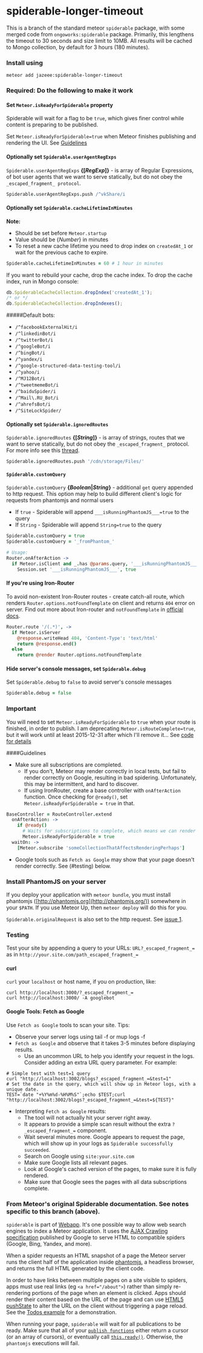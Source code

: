 spiderable-longer-timeout
====

This is a branch of the standard meteor `spiderable` package, with some merged code from
`ongoworks:spiderable` package. Primarily, this lengthens the timeout to 30 seconds and
size limit to 10MB. All results will be cached to Mongo collection, by default for 3 hours (180 minutes).

### Install using
```shell
meteor add jazeee:spiderable-longer-timeout
```

### Required: Do the following to make it work
#### Set `Meteor.isReadyForSpiderable` property
Spiderable will wait for a flag to be `true`, which gives finer control while content is preparing to be published.

Set `Meteor.isReadyForSpiderable=true` when Meteor finishes publishing and rendering the UI. See [Guidelines](#guidelines)

#### Optionally set `Spiderable.userAgentRegExps`
`Spiderable.userAgentRegExps` __{[*RegExp*]}__ - is array of Regular Expressions, of bot user agents that we want to serve statically, but do not obey the `_escaped_fragment_ protocol`.
```coffeescript
Spiderable.userAgentRegExps.push /^vkShare/i
```

#### Optionally set `Spiderable.cacheLifetimeInMinutes`
__Note:__ 
 - Should be set before `Meteor.startup`
 - Value should be {*Number*} in minutes
 - To reset a new cache lifetime you need to drop index on `createdAt_1` or wait for the previous cache to expire.
```coffeescript
Spiderable.cacheLifetimeInMinutes = 60 # 1 hour in minutes
```
If you want to rebuild your cache, drop the cache index. To drop the cache index, run in Mongo console:
```javascript
db.SpiderableCacheCollection.dropIndex('createdAt_1');
/* or */
db.SpiderableCacheCollection.dropIndexes();
```

#####Default bots:
 - `/^facebookExternalHit/i`
 - `/^linkedinBot/i`
 - `/^twitterBot/i`
 - `/^googleBot/i`
 - `/^bingBot/i`
 - `/^yandex/i`
 - `/^google-structured-data-testing-tool/i`
 - `/^yahoo/i`
 - `/^MJ12Bot/i`
 - `/^tweetmemeBot/i`
 - `/^baiduSpider/i`
 - `/^Mail\.RU_Bot/i`
 - `/^ahrefsBot/i`
 - `/^SiteLockSpider/`

#### Optionally set `Spiderable.ignoredRoutes`
`Spiderable.ignoredRoutes` __{[*String*]}__ - is array of strings, routes that we want to serve statically, but do not obey the `_escaped_fragment_` protocol. For more info see this [thread](https://github.com/meteor/meteor/issues/3853).
```coffeescript
Spiderable.ignoredRoutes.push '/cdn/storage/Files/'
```

#### `Spiderable.customQuery`
`Spiderable.customQuery` __{*Boolean*|*String*}__ - additional `get` query appended to http request.
This option may help to build different client's logic for requests from phantomjs and normal users

 - If `true` - Spiderable will append `___isRunningPhantomJS___=true` to the query
 - If `String` - Spiderable will append `String=true` to the query
```coffeescript
Spiderable.customQuery = true
Spiderable.customQuery = '_fromPhantom_'

# Usage:
Router.onAfterAction ->
  if Meteor.isClient and _.has @params.query, '___isRunningPhantomJS___'
    Session.set '___isRunningPhantomJS___', true
```

#### If you're using Iron-Router
To avoid non-existent Iron-Router routes - create catch-all route, which renders `Router.options.notFoundTemplate` on client and returns `404` error on server. Find out more about Iron-router and `notFoundTemplate` in [official docs](http://iron-meteor.github.io/iron-router/#applying-plugins-to-specific-routes).
```coffeescript
Router.route '/(.*)', ->
  if Meteor.isServer
    @response.writeHead 404, 'Content-Type': 'text/html'
    return @response.end()
  else
    return @render Router.options.notFoundTemplate
```

#### Hide server's console messages, set `Spiderable.debug`
Set `Spiderable.debug` to `false` to avoid server's console messages
```coffeescript
Spiderable.debug = false
```


### **Important**
You will need to set `Meteor.isReadyForSpiderable` to `true` when your route is finished, in order to publish.
I am deprecating `Meteor.isRouteComplete=true`, but it will work until at least 2015-12-31 after which I'll remove it...
See [code for details](https://github.com/jazeee/jazeee-meteor-spiderable/blob/master/phantom_script.js)

####Guidelines
* Make sure all subscriptions are completed.
   * If you don't, Meteor may render correctly in local tests, but fail to render correctly on Google, resulting in bad spidering. Unfortunately, this may be intermittent, and hard to discover.
   * If using IronRouter, create a base controller with `onAfterAction` function. Once checking for `@ready()`, set `Meteor.isReadyForSpiderable = true` in that.
```coffeescript
BaseController = RouteController.extend
  onAfterAction: ->
    if @ready()
      # Waits for subscriptions to complete, which means we can render the page.
      Meteor.isReadyForSpiderable = true
  waitOn: ->
    [Meteor.subscribe 'someCollectionThatAffectsRenderingPerhaps']
```
* Google tools such as `Fetch as Google` may show that your page doesn't render correctly. See (#testing) below.

### Install PhantomJS on your server
If you deploy your application with `meteor bundle`, you must install
phantomjs ([http://phantomjs.org](http://phantomjs.org/)) somewhere in your
`$PATH`. If you use Meteor Up, then `meteor deploy` will do this for you.

`Spiderable.originalRequest` is also set to the http request. See [issue 1](https://github.com/jazeee/jazeee-meteor-spiderable/issues/1).

### Testing
Test your site by appending a query to your URLs: `URL?_escaped_fragment_=` as in `http://your.site.com/path_escaped_fragment_=`

#### curl
`curl` your `localhost` or host name, if you on production, like:
```shell
curl http://localhost:3000/?_escaped_fragment_=
curl http://localhost:3000/ -A googlebot
```

#### Google Tools: Fetch as Google
Use `Fetch as Google` tools to scan your site. Tips:
* Observe your server logs using tail -f or mup logs -f
* `Fetch as Google` and observe that it takes 3-5 minutes before displaying results.
   * Use an uncommon URL to help you identify your request in the logs. Consider adding an extra URL query parameter. For example:
```shell
# Simple test with test=1 query
curl "http://localhost:3002/blogs?_escaped_fragment_=&test=1"
# Set the date in the query, which will show up in Meteor logs, with a unique date.
TEST=`date "+%Y%m%d-%H%M%S"`;echo $TEST;curl "http://localhost:3002/blogs?_escaped_fragment_=&test=${TEST}"
```
* Interpreting `Fetch as Google` results:
   * The tool will not actually hit your server right away.
   * It appears to provide a simple scan result without the extra `?_escaped_fragment_=` component.
   * Wait several minutes more. Google appears to request the page, which will show up in your logs as `Spiderable successfully succeeded`.
   * Search on Google using `site:your.site.com`
   * Make sure Google lists all relevant pages.
   * Look at Google's cached version of the pages, to make sure it is fully rendered.
   * Make sure that Google sees the pages with all data subscriptions complete.

### From Meteor's original Spiderable documentation. See notes specific to this branch (above).

`spiderable` is part of [Webapp](https://www.meteor.com/webapp). It's
one possible way to allow web search engines to index a Meteor
application. It uses the [AJAX Crawling
specification](https://developers.google.com/webmasters/ajax-crawling/)
published by Google to serve HTML to compatible spiders (Google, Bing,
Yandex, and more).

When a spider requests an HTML snapshot of a page the Meteor server runs the
client half of the application inside [phantomjs](http://phantomjs.org/), a
headless browser, and returns the full HTML generated by the client code.

In order to have links between multiple pages on a site visible to spiders, apps
must use real links (eg `<a href="/about">`) rather than simply re-rendering
portions of the page when an element is clicked. Apps should render their
content based on the URL of the page and can use [HTML5
pushState](https://developer.mozilla.org/en-US/docs/DOM/Manipulating_the_browser_history)
to alter the URL on the client without triggering a page reload. See the [Todos
example](http://meteor.com/examples/todos) for a demonstration.

When running your page, `spiderable` will wait for all publications
to be ready. Make sure that all of your [`publish functions`](#meteor_publish)
either return a cursor (or an array of cursors), or eventually call
[`this.ready()`](#publish_ready). Otherwise, the `phantomjs` executions
will fail.

